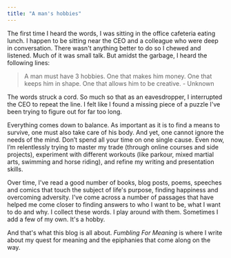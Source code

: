 ```yaml
---
title: "A man's hobbies"
---
```


The first time I heard the words, I was sitting in the office cafeteria eating lunch. I happen to be sitting near the CEO and a colleague who were deep in conversation. There wasn't anything better to do so I chewed and listened. Much of it was small talk. But amidst the garbage, I heard the following lines:

> A man must have 3 hobbies. One that makes him money. One that keeps him in shape. One that allows him to be creative. - Unknown

The words struck a cord. So much so that as an eavesdropper, I interrupted the CEO to repeat the line. I felt like I found a missing piece of a puzzle I've been trying to figure out for far too long. 

Everything comes down to balance. As important as it is to find a means to survive, one must also take care of his body. And yet, one cannot ignore the needs of the mind. Don’t spend all your time on one single cause. Even now, I’m relentlessly trying to master my trade (through online courses and side projects), experiment with different workouts (like parkour, mixed martial arts, swimming and horse riding), and refine my writing and presentation skills.

Over time, I've read a good number of books, blog posts, poems, speeches and comics that touch the subject of life's purpose, finding happiness and overcoming adversity. I've come across a number of passages that have helped me come closer to finding answers to who I want to be, what I want to do and why. I collect these words. I play around with them. Sometimes I add a few of my own. It's a hobby.

And that's what this blog is all about. *Fumbling For Meaning* is where I write about my quest for meaning and the epiphanies that come along on the way. 
